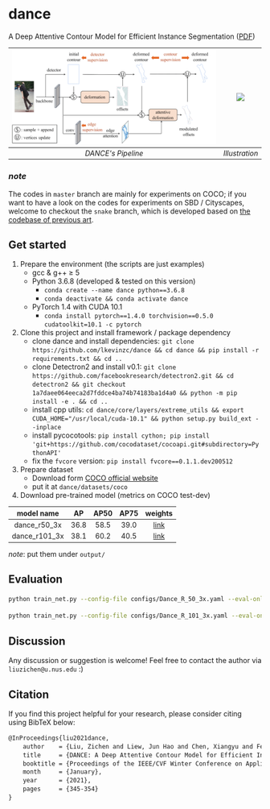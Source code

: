 # dance

A Deep Attentive Contour Model for Efficient Instance Segmentation ([PDF](https://openaccess.thecvf.com/content/WACV2021/html/Liu_DANCE_A_Deep_Attentive_Contour_Model_for_Efficient_Instance_Segmentation_WACV_2021_paper.html))

| ![](./assets/pipeline.png) | ![](assets/demo.gif) |
| :------------------------: | :------------------: |
|     *DANCE's Pipeline*     |    *Illustration*    |

### *note*
The codes in `master` branch are mainly for experiments on COCO; if you want to have a look on the codes for experiments on SBD / Cityscapes, welcome to checkout the `snake` branch, which is developed based on [the codebase of previous art](https://github.com/zju3dv/snake).

## Get started
1. Prepare the environment (the scripts are just examples)
   - gcc & g++ ≥ 5
   - Python 3.6.8 (developed & tested on this version)
     - `conda create --name dance python==3.6.8`
     - `conda deactivate && conda activate dance`
   - PyTorch 1.4 with CUDA 10.1
     - `conda install pytorch==1.4.0 torchvision==0.5.0 cudatoolkit=10.1 -c pytorch`
2. Clone this project and install framework / package dependency
   - clone dance and install dependencies: `git clone https://github.com/lkevinzc/dance && cd dance && pip install -r requirements.txt && cd ..`
   - clone Detectron2 and install v0.1: `git clone https://github.com/facebookresearch/detectron2.git && cd detectron2 && git checkout 1a7daee064eeca2d7fddce4ba74b74183ba1d4a0 && python -m pip install -e . && cd ..`
   - install cpp utils: `cd dance/core/layers/extreme_utils && export CUDA_HOME="/usr/local/cuda-10.1" && python setup.py build_ext --inplace`
   - install pycocotools: `pip install cython; pip install 'git+https://github.com/cocodataset/cocoapi.git#subdirectory=PythonAPI'`
   - fix the `fvcore` version: `pip install fvcore==0.1.1.dev200512`
3. Prepare dataset
   - Download form [COCO official website](https://cocodataset.org/#download)
   - put it at `dance/datasets/coco`
4. Download pre-trained model (metrics on COCO test-dev)

|  model name   |  AP   | AP50  | AP75  |                                          weights                                           |
| :-----------: | :---: | :---: | :---: | :----------------------------------------------------------------------------------------: |
| dance_r50_3x  | 36.8  | 58.5  | 39.0  | [link](https://drive.google.com/file/d/1oh0ZkBgnYu6t4dlPNlfxEnhWruA87DIt/view?usp=sharing) |
| dance_r101_3x | 38.1  | 60.2  | 40.5  | [link](https://drive.google.com/file/d/1H5eyu06qBpyw-We7CYEs4IxpdZvouJBo/view?usp=sharing) |

 *note*: put them under `output/`

## Evaluation
```bash
python train_net.py --config-file configs/Dance_R_50_3x.yaml --eval-only MODEL.WEIGHTS ./output/r50_3x_model_final.pth

python train_net.py --config-file configs/Dance_R_101_3x.yaml --eval-only MODEL.WEIGHTS ./output/r101_3x_model_final.pth
```

## Discussion
Any discussion or suggestion is welcome! Feel free to contact the author via `liuzichen@u.nus.edu`  :)

## Citation
If you find this project helpful for your research, please consider citing using BibTeX below:
```tex
@InProceedings{liu2021dance,
    author    = {Liu, Zichen and Liew, Jun Hao and Chen, Xiangyu and Feng, Jiashi},
    title     = {DANCE: A Deep Attentive Contour Model for Efficient Instance Segmentation},
    booktitle = {Proceedings of the IEEE/CVF Winter Conference on Applications of Computer Vision (WACV)},
    month     = {January},
    year      = {2021},
    pages     = {345-354}
}
```


